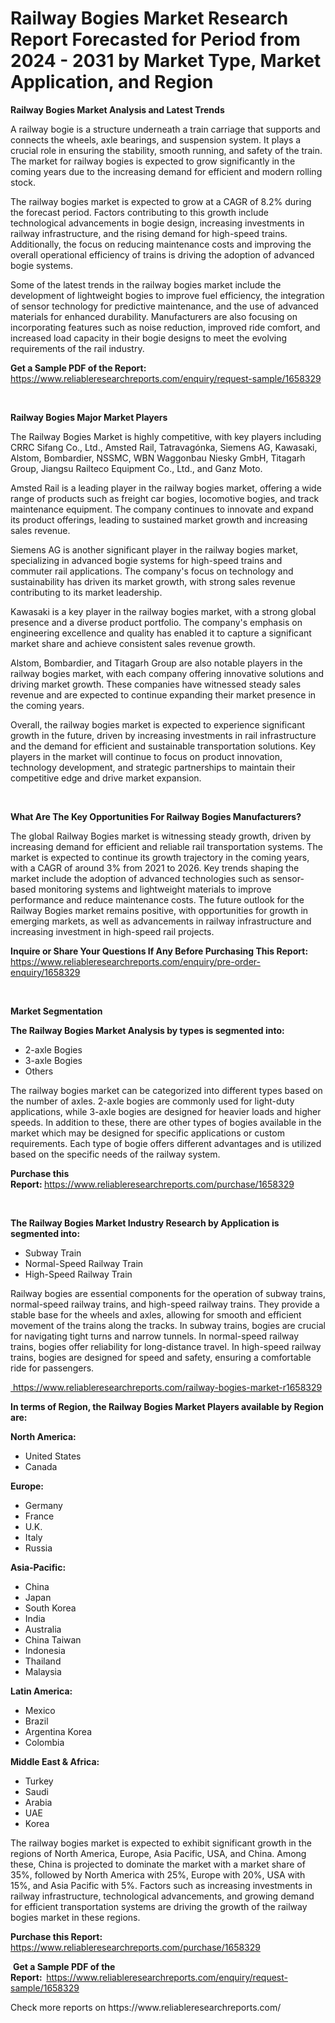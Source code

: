 <p><h1>Railway Bogies Market Research Report Forecasted for Period from 2024 -  2031 by Market Type, Market Application, and Region</h1></p><p><strong>Railway Bogies Market Analysis and Latest Trends</strong></p>
<p><p>A railway bogie is a structure underneath a train carriage that supports and connects the wheels, axle bearings, and suspension system. It plays a crucial role in ensuring the stability, smooth running, and safety of the train. The market for railway bogies is expected to grow significantly in the coming years due to the increasing demand for efficient and modern rolling stock.</p><p>The railway bogies market is expected to grow at a CAGR of 8.2% during the forecast period. Factors contributing to this growth include technological advancements in bogie design, increasing investments in railway infrastructure, and the rising demand for high-speed trains. Additionally, the focus on reducing maintenance costs and improving the overall operational efficiency of trains is driving the adoption of advanced bogie systems.</p><p>Some of the latest trends in the railway bogies market include the development of lightweight bogies to improve fuel efficiency, the integration of sensor technology for predictive maintenance, and the use of advanced materials for enhanced durability. Manufacturers are also focusing on incorporating features such as noise reduction, improved ride comfort, and increased load capacity in their bogie designs to meet the evolving requirements of the rail industry.</p></p>
<p><strong>Get a Sample PDF of the Report:&nbsp;</strong> <a href="https://www.reliableresearchreports.com/enquiry/request-sample/1658329">https://www.reliableresearchreports.com/enquiry/request-sample/1658329</a></p>
<p>&nbsp;</p>
<p><strong>Railway Bogies Major Market Players</strong></p>
<p><p>The Railway Bogies Market is highly competitive, with key players including CRRC Sifang Co., Ltd., Amsted Rail, Tatravagónka, Siemens AG, Kawasaki, Alstom, Bombardier, NSSMC, WBN Waggonbau Niesky GmbH, Titagarh Group, Jiangsu Railteco Equipment Co., Ltd., and Ganz Moto.</p><p>Amsted Rail is a leading player in the railway bogies market, offering a wide range of products such as freight car bogies, locomotive bogies, and track maintenance equipment. The company continues to innovate and expand its product offerings, leading to sustained market growth and increasing sales revenue.</p><p>Siemens AG is another significant player in the railway bogies market, specializing in advanced bogie systems for high-speed trains and commuter rail applications. The company's focus on technology and sustainability has driven its market growth, with strong sales revenue contributing to its market leadership.</p><p>Kawasaki is a key player in the railway bogies market, with a strong global presence and a diverse product portfolio. The company's emphasis on engineering excellence and quality has enabled it to capture a significant market share and achieve consistent sales revenue growth.</p><p>Alstom, Bombardier, and Titagarh Group are also notable players in the railway bogies market, with each company offering innovative solutions and driving market growth. These companies have witnessed steady sales revenue and are expected to continue expanding their market presence in the coming years.</p><p>Overall, the railway bogies market is expected to experience significant growth in the future, driven by increasing investments in rail infrastructure and the demand for efficient and sustainable transportation solutions. Key players in the market will continue to focus on product innovation, technology development, and strategic partnerships to maintain their competitive edge and drive market expansion.</p></p>
<p>&nbsp;</p>
<p><strong>What Are The Key Opportunities For Railway Bogies Manufacturers?</strong></p>
<p><p>The global Railway Bogies market is witnessing steady growth, driven by increasing demand for efficient and reliable rail transportation systems. The market is expected to continue its growth trajectory in the coming years, with a CAGR of around 3% from 2021 to 2026. Key trends shaping the market include the adoption of advanced technologies such as sensor-based monitoring systems and lightweight materials to improve performance and reduce maintenance costs. The future outlook for the Railway Bogies market remains positive, with opportunities for growth in emerging markets, as well as advancements in railway infrastructure and increasing investment in high-speed rail projects.</p></p>
<p><strong>Inquire or Share Your Questions If Any Before Purchasing This Report:</strong> <a href="https://www.reliableresearchreports.com/enquiry/pre-order-enquiry/1658329">https://www.reliableresearchreports.com/enquiry/pre-order-enquiry/1658329</a></p>
<p>&nbsp;</p>
<p><strong>Market Segmentation</strong></p>
<p><strong>The Railway Bogies Market Analysis by types is segmented into:</strong></p>
<p><ul><li>2-axle Bogies</li><li>3-axle Bogies</li><li>Others</li></ul></p>
<p><p>The railway bogies market can be categorized into different types based on the number of axles. 2-axle bogies are commonly used for light-duty applications, while 3-axle bogies are designed for heavier loads and higher speeds. In addition to these, there are other types of bogies available in the market which may be designed for specific applications or custom requirements. Each type of bogie offers different advantages and is utilized based on the specific needs of the railway system.</p></p>
<p><strong>Purchase this Report:&nbsp;</strong><a href="https://www.reliableresearchreports.com/purchase/1658329">https://www.reliableresearchreports.com/purchase/1658329</a></p>
<p>&nbsp;</p>
<p><strong>The Railway Bogies Market Industry Research by Application is segmented into:</strong></p>
<p><ul><li>Subway Train</li><li>Normal-Speed Railway Train</li><li>High-Speed Railway Train</li></ul></p>
<p><p>Railway bogies are essential components for the operation of subway trains, normal-speed railway trains, and high-speed railway trains. They provide a stable base for the wheels and axles, allowing for smooth and efficient movement of the trains along the tracks. In subway trains, bogies are crucial for navigating tight turns and narrow tunnels. In normal-speed railway trains, bogies offer reliability for long-distance travel. In high-speed railway trains, bogies are designed for speed and safety, ensuring a comfortable ride for passengers.</p></p>
<p><a href="https://www.reliableresearchreports.com/railway-bogies-market-r1658329">&nbsp;https://www.reliableresearchreports.com/railway-bogies-market-r1658329</a></p>
<p><strong>In terms of Region, the Railway Bogies Market Players available by Region are:</strong></p>
<p>
    <p> <strong> North America: </strong>
        <ul>
            <li>United States</li>
            <li>Canada</li>
        </ul>
        </p> 
    <p> <strong> Europe: </strong>
        <ul>
            <li>Germany</li>
            <li>France</li>
            <li>U.K.</li>
            <li>Italy</li>
            <li>Russia</li>
        </ul>
        </p> 
    <p> <strong> Asia-Pacific: </strong>
        <ul>
            <li>China</li>
            <li>Japan</li>
            <li>South Korea</li>
            <li>India</li>
            <li>Australia</li>
            <li>China Taiwan</li>
            <li>Indonesia</li>
            <li>Thailand</li>
            <li>Malaysia</li>
        </ul>
        </p> 
    <p> <strong> Latin America: </strong>
        <ul>
            <li>Mexico</li>
            <li>Brazil</li>
            <li>Argentina Korea</li>
            <li>Colombia</li>
        </ul>
        </p> 
    <p> <strong> Middle East & Africa: </strong>
        <ul>
            <li>Turkey</li>
            <li>Saudi</li>
            <li>Arabia</li>
            <li>UAE</li>
            <li>Korea</li>
        </ul>
    </p>
    </p>
<p><p>The railway bogies market is expected to exhibit significant growth in the regions of North America, Europe, Asia Pacific, USA, and China. Among these, China is projected to dominate the market with a market share of 35%, followed by North America with 25%, Europe with 20%, USA with 15%, and Asia Pacific with 5%. Factors such as increasing investments in railway infrastructure, technological advancements, and growing demand for efficient transportation systems are driving the growth of the railway bogies market in these regions.</p></p>
<p><strong>Purchase this Report: </strong><a href="https://www.reliableresearchreports.com/purchase/1658329">https://www.reliableresearchreports.com/purchase/1658329</a></p>
<p>&nbsp;<strong>Get a Sample PDF of the Report:&nbsp;&nbsp;</strong><a href="https://www.reliableresearchreports.com/enquiry/request-sample/1658329">https://www.reliableresearchreports.com/enquiry/request-sample/1658329</a></p>
<p><strong></strong></p>
<p>Check more reports on https://www.reliableresearchreports.com/</p>